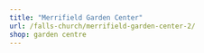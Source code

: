 ```yaml
---
title: "Merrifield Garden Center"
url: /falls-church/merrifield-garden-center-2/
shop: garden centre
---
```


